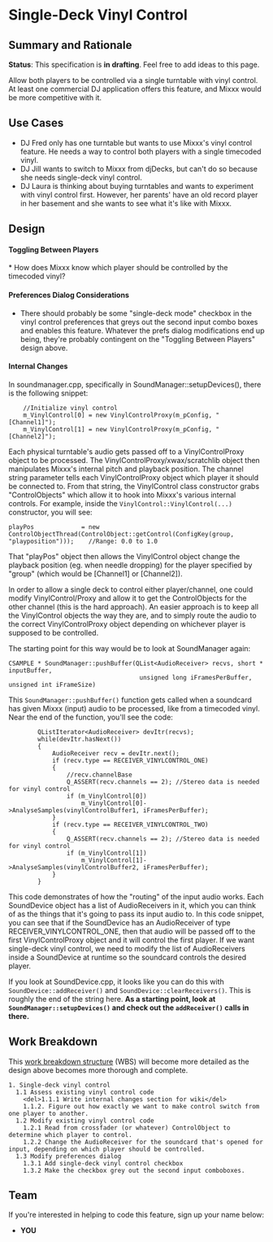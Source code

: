 # Single-Deck Vinyl Control

## Summary and Rationale

**Status**: This specification is **in drafting**. Feel free to add
ideas to this page.

Allow both players to be controlled via a single turntable with vinyl
control. At least one commercial DJ application offers this feature, and
Mixxx would be more competitive with it.

## Use Cases

  - DJ Fred only has one turntable but wants to use Mixxx's vinyl
    control feature. He needs a way to control both players with a
    single timecoded vinyl.
  - DJ Jill wants to switch to Mixxx from djDecks, but can't do so
    because she needs single-deck vinyl control.
  - DJ Laura is thinking about buying turntables and wants to experiment
    with vinyl control first. However, her parents' have an old record
    player in her basement and she wants to see what it's like with
    Mixxx.

## Design

#### Toggling Between Players

\* How does Mixxx know which player should be controlled by the
timecoded vinyl?

#### Preferences Dialog Considerations

  - There should probably be some "single-deck mode" checkbox in the
    vinyl control preferences that greys out the second input combo
    boxes and enables this feature. Whatever the prefs dialog
    modifications end up being, they're probably contingent on the
    "Toggling Between Players" design above.

#### Internal Changes

In soundmanager.cpp, specifically in SoundManager::setupDevices(), there
is the following snippet:

``` 
    //Initialize vinyl control
    m_VinylControl[0] = new VinylControlProxy(m_pConfig, "[Channel1]");
    m_VinylControl[1] = new VinylControlProxy(m_pConfig, "[Channel2]");
```

Each physical turntable's audio gets passed off to a VinylControlProxy
object to be processed. The VinylControlProxy/xwax/scratchlib object
then manipulates Mixxx's internal pitch and playback position. The
channel string parameter tells each VinylControlProxy object which
player it should be connected to. From that string, the VinylControl
class constructor grabs "ControlObjects" which allow it to hook into
Mixxx's various internal controls. For example, inside the
`VinylControl::VinylControl(...)` constructor, you will see:

    playPos             = new ControlObjectThread(ControlObject::getControl(ConfigKey(group, "playposition")));    //Range: 0.0 to 1.0

That "playPos" object then allows the VinylControl object change the
playback position (eg. when needle dropping) for the player specified by
"group" (which would be \[Channel1\] or \[Channel2\]).

In order to allow a single deck to control either player/channel, one
could modify VinylControl/Proxy and allow it to get the ControlObjects
for the other channel (this is the hard approach). An easier approach is
to keep all the VinylControl objects the way they are, and to simply
route the audio to the correct VinylControlProxy object depending on
whichever player is supposed to be controlled.

The starting point for this way would be to look at SoundManager again:

    CSAMPLE * SoundManager::pushBuffer(QList<AudioReceiver> recvs, short * inputBuffer,
                                        unsigned long iFramesPerBuffer, unsigned int iFrameSize)

This `SoundManager::pushBuffer()` function gets called when a soundcard
has given Mixxx (input) audio to be processed, like from a timecoded
vinyl. Near the end of the function, you'll see the code:

``` 
        QListIterator<AudioReceiver> devItr(recvs);
        while(devItr.hasNext())
        {
            AudioReceiver recv = devItr.next();
            if (recv.type == RECEIVER_VINYLCONTROL_ONE)
            {
                //recv.channelBase
                Q_ASSERT(recv.channels == 2); //Stereo data is needed for vinyl control
                if (m_VinylControl[0])
                    m_VinylControl[0]->AnalyseSamples(vinylControlBuffer1, iFramesPerBuffer);
            }
            if (recv.type == RECEIVER_VINYLCONTROL_TWO)
            {
                Q_ASSERT(recv.channels == 2); //Stereo data is needed for vinyl control
                if (m_VinylControl[1])
                    m_VinylControl[1]->AnalyseSamples(vinylControlBuffer2, iFramesPerBuffer);
            }
        }
```

This code demonstrates of how the "routing" of the input audio works.
Each SoundDevice object has a list of AudioReceivers in it, which you
can think of as the things that it's going to pass its input audio to.
In this code snippet, you can see that if the SoundDevice has an
AudioReceiver of type RECEIVER\_VINYLCONTROL\_ONE, then that audio will
be passed off to the first VinylControlProxy object and it will control
the first player. If we want single-deck vinyl control, we need to
modify the list of AudioReceivers inside a SoundDevice at runtime so the
soundcard controls the desired player.

If you look at SoundDevice.cpp, it looks like you can do this with
`SoundDevice::addReceiver()` and `SoundDevice::clearReceivers()`. This
is roughly the end of the string here. **As a starting point, look at
`SoundManager::setupDevices()` and check out the `addReceiver()` calls
in there.**

## Work Breakdown

This [work breakdown
structure](http://en.wikipedia.org/wiki/Work_breakdown_structure) (WBS)
will become more detailed as the design above becomes more thorough and
complete.

``` 
1. Single-deck vinyl control
  1.1 Assess existing vinyl control code
    <del>1.1.1 Write internal changes section for wiki</del>
    1.1.2. Figure out how exactly we want to make control switch from one player to another.
  1.2 Modify existing vinyl control code
    1.2.1 Read from crossfader (or whatever) ControlObject to determine which player to control.
    1.2.2 Change the AudioReceiver for the soundcard that's opened for input, depending on which player should be controlled. 
  1.3 Modify preferences dialog
    1.3.1 Add single-deck vinyl control checkbox
    1.3.2 Make the checkbox grey out the second input comboboxes. 
```

## Team

If you're interested in helping to code this feature, sign up your name
below:

  - **YOU**
